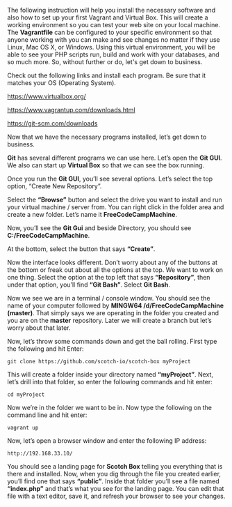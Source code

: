 The following instruction will help you install the necessary software and also how to set up your first Vagrant and Virtual Box. This will create a working environment so you can test your web site on your local machine. The <b>Vagrantfile</b> can be configured to your specific environment so that anyone working with you can make and see changes no matter if they use Linux, Mac OS X, or Windows. Using this virtual environment, you will be able to see your PHP scripts run, build and work with your databases, and so much more. So, without further or do, let's get down to business. 


Check out the following links and install each program. Be sure that it matches your OS (Operating System).

https://www.virtualbox.org/

https://www.vagrantup.com/downloads.html

https://git-scm.com/downloads

Now that we have the necessary programs installed, let’s get down to business.

<b>Git</b> has several different programs we can use here. Let’s open the <b>Git GUI</b>. We also can start up <b>Virtual Box</b> so that we can see the box running.

Once you run the <b>Git GUI</b>, you’ll see several options. Let’s select the top option, </b>“Create New Repository”</b>.

Select the <b>“Browse”</b> button and select the drive you want to install and run your virtual machine / server from. You can right click in the folder area and create a new folder. Let’s name it <b>FreeCodeCampMachine</b>.

Now, you’ll see the <b>Git Gui</b> and beside Directory, you should see <b>C:/FreeCodeCampMachine</b>.

At the bottom, select the button that says <b>“Create”</b>.

Now the interface looks different. Don’t worry about any of the buttons at the bottom or freak out about all the options at the top. We want to work on one thing. Select the option at the top left that says <b>“Repository”</b>, then under that option, you’ll find <b>“Git Bash”</b>. Select <b>Git Bash</b>.

Now we see we are in a terminal / console window. You should see the name of your computer followed by <b>MINGW64 /d/FreeCodeCampMachine (master)</b>. That simply says we are operating in the folder you created and you are on the <b>master</b> repository. Later we will create a branch but let’s worry about that later. 

Now, let’s throw some commands down and get the ball rolling. First type the following and hit Enter:
```
git clone https://github.com/scotch-io/scotch-box myProject
```

This will create a folder inside your directory named <b>“myProject”</b>. Next, let’s drill into that folder, so enter the following commands and hit enter:
```
cd myProject
```

Now we’re in the folder we want to be in. Now type the following on the command line and hit enter:
```
vagrant up
```

Now, let’s open a browser window and enter the following IP address:

```
http://192.168.33.10/
```

You should see a landing page for <b>Scotch Box</b> telling you everything that is there and installed. Now, when you dig through the file you created earlier, you’ll find one that says <b>“public”</b>. Inside that folder you’ll see a file named <b>“index.php”</b> and that’s what you see for the landing page. You can edit that file with a text editor, save it, and refresh your browser to see your changes. 


